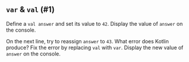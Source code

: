 ## `var` & `val` (#1)

Define a `val answer` and set its value to `42`.
Display the value of `answer` on the console.

On the next line, try to reassign `answer` to `43`.
What error does Kotlin produce? Fix the error by replacing `val` with `var`.
Display the new value of `answer` on the console.
